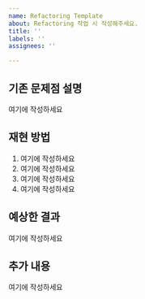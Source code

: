 ```yaml
---
name: Refactoring Template
about: Refactoring 작업 시 작성해주세요.
title: ''
labels: ''
assignees: ''

---
```


## 기존 문제점 설명
<!-- 어떤 문제가 있었는지 자세히 알려주세요 -->
여기에 작성하세요

## 재현 방법
<!-- 다음과 같이 단계별로 작성해주세요 :
e.g.
1. 해당 페이지에서 작업 중
2. 이것을 클릭했는데
3. 그리고 여기서 스크롤을 내렸더니
4. "..." 한 오류를 발견했다.
 -->
1. 여기에 작성하세요
2. 여기에 작성하세요
3. 여기에 작성하세요
4. 여기에 작성하세요

## 예상한 결과
<!-- 예상했던 결과는 어떤 것이었는지 알려주세요 -->
여기에 작성하세요

## 추가 내용
<!-- 문제를 해결하기 위한 추가적인 정보를 알려주세요 -->
여기에 작성하세요
